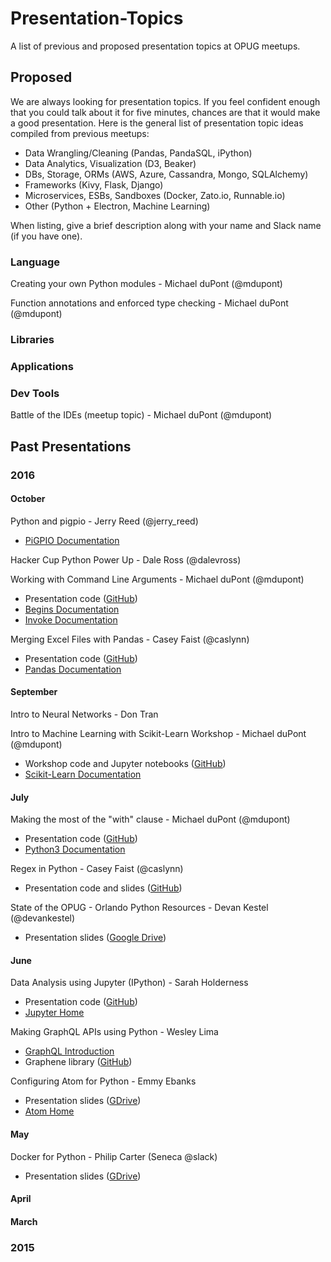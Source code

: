 # Presentation-Topics
A list of previous and proposed presentation topics at OPUG meetups.

## Proposed

We are always looking for presentation topics. If you feel confident enough that you could talk about it for five minutes, chances are that it would make a good presentation. Here is the general list of presentation topic ideas compiled from previous meetups:

* Data Wrangling/Cleaning (Pandas, PandaSQL, iPython)
* Data Analytics, Visualization (D3, Beaker)
* DBs, Storage, ORMs (AWS, Azure, Cassandra, Mongo, SQLAlchemy)
* Frameworks (Kivy, Flask, Django)
* Microservices, ESBs, Sandboxes (Docker, Zato.io, Runnable.io)
* Other (Python + Electron, Machine Learning)

When listing, give a brief description along with your name and Slack name (if you have one).

### Language

Creating your own Python modules - Michael duPont (@mdupont)

Function annotations and enforced type checking - Michael duPont (@mdupont)

### Libraries

### Applications

### Dev Tools

Battle of the IDEs (meetup topic) - Michael duPont (@mdupont)

## Past Presentations
### 2016
#### October

Python and pigpio - Jerry Reed (@jerry_reed)
* [PiGPIO Documentation](http://abyz.co.uk/rpi/pigpio/)

Hacker Cup Python Power Up - Dale Ross (@dalevross)

Working with Command Line Arguments - Michael duPont (@mdupont)
* Presentation code ([GitHub](https://github.com/orlandopython/Mini-Talk-Example-Code/tree/master/Reading-Command-Line-Parameters))
* [Begins Documentation](https://pypi.python.org/pypi/begins/0.9)
* [Invoke Documentation](https://pypi.python.org/pypi/invoke/0.13.0)

Merging Excel Files with Pandas - Casey Faist (@caslynn)
* Presentation code ([GitHub](https://github.com/Cascode6/ExcellentPandas))
* [Pandas Documentation](http://pandas.pydata.org)

#### September
Intro to Neural Networks - Don Tran

Intro to Machine Learning with Scikit-Learn Workshop - Michael duPont (@mdupont)
* Workshop code and Jupyter notebooks ([GitHub](https://github.com/orlandopython/ML-Workshop))
* [Scikit-Learn Documentation](http://scikit-learn.org)

#### July
Making the most of the "with" clause - Michael duPont (@mdupont)
* Presentation code ([GitHub](https://github.com/orlandopython/Python-Fundamentals/blob/master/with_statement.py))
* [Python3 Documentation](https://docs.python.org/3/reference/compound_stmts.html#with)

Regex in Python - Casey Faist (@caslynn)
* Presentation code and slides ([GitHub](https://github.com/Cascode6/RegexReIntro))
 
State of the OPUG - Orlando Python Resources - Devan Kestel (@devankestel)
* Presentation slides ([Google Drive](https://drive.google.com/file/d/0B1fKmYPqMnBLUzFqYzdBN1FUWWM/view?usp=sharing))

#### June
Data Analysis using Jupyter (IPython) - Sarah Holderness
* Presentation code ([GitHub](https://github.com/orlandopython/OPUG-Jupyter))
* [Jupyter Home](http://jupyter.org/)

Making GraphQL APIs using Python - Wesley Lima
* [GraphQL Introduction](http://graphql.org/docs/getting-started/)
* Graphene library  ([GitHub](https://github.com/graphql-python/graphene))

Configuring Atom for Python - Emmy Ebanks
* Presentation slides ([GDrive](https://drive.google.com/file/d/0B3Ufn4i9X_--NDVfdzRPTW0ybTA/view?usp=sharing))
* [Atom Home](https://atom.io/)

#### May
Docker for Python - Philip Carter (Seneca @slack)
* Presentation slides ([GDrive](https://docs.google.com/presentation/d/1mJ2HsOVxhigdZzCu82Cz_FJNmWq6bIqy_U9cC0hm_do/edit?usp=sharing))


#### April

#### March

### 2015
